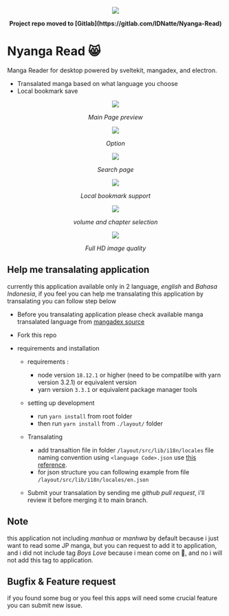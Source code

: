 <p align="center">
  <img src="./docs/images/logo.png" />
</p>

<p align="center"><strong>Project repo moved to [Gitlab](https://gitlab.com/IDNatte/Nyanga-Read)</strong></p>

# Nyanga Read 😸

Manga Reader for desktop powered by sveltekit, mangadex, and electron.

- Transalated manga based on what language you choose
- Local bookmark save
<p align="center">
  <img src="./docs/images/mainpage.png" />
</p>
<p align="center"><i>Main Page preview</i></p>

<p align="center">
  <img src="./docs/images/menu.png" />
</p>
<p align="center"><i>Option</i></p>

<p align="center">
  <img src="./docs/images/search.png" />
</p>
<p align="center"><i>Search page</i></p>

<p align="center">
  <img src="./docs/images/bookmark.png" />
</p>
<p align="center"><i>Local bookmark support</i></p>

<p align="center">
  <img src="./docs/images/volume-chapter-list.png" />
</p>
<p align="center"><i>volume and chapter selection</i></p>

<p align="center">
  <img src="./docs/images/image-viewer.png" />
</p>
<p align="center"><i>Full HD image quality</i></p>

## Help me transalating application

currently this application available only in 2 language, _english_ and _Bahasa Indonesia_, if you feel you can help me transalating this application by transalating you can follow step below

- Before you transalating application please check available manga transalated language from [mangadex source](https://api.mangadex.org/docs/static-data/)
- Fork this repo
- requirements and installation

  - requirements :
    - node version `18.12.1` or higher (need to be compatilbe with yarn version 3.2.1) or equivalent version
    - yarn version `3.3.1` or equivalent package manager tools
  - setting up development

    - run `yarn install` from root folder
    - then run `yarn install` from `./layout/` folder

  - Transalating

    - add transaltion file in folder `/layout/src/lib/i18n/locales` file naming convention using `<language Code>.json` use [this reference](https://www.w3docs.com/learn-html/html-language-codes.html).
    - for json structure you can following example from file `/layout/src/lib/i18n/locales/en.json`

  - Submit your transalation by sending me _github pull request_, i'll review it before merging it to main branch.

## Note

this application not including _manhua_ or _manhwa_ by default because i just want to read some JP manga, but you can request to add it to application, and i did not include tag _Boys Love_ because i mean come on 🫤, and no i will not add this tag to application.

## Bugfix & Feature request

if you found some bug or you feel this apps will need some crucial feature you can submit new issue.
